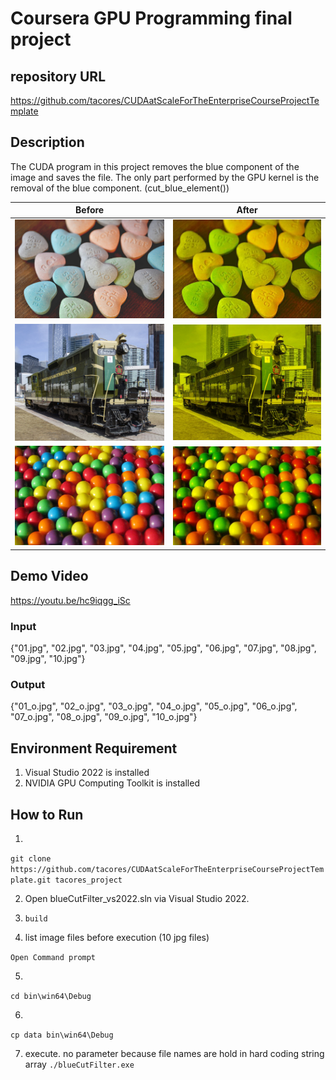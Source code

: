 # Coursera GPU Programming final project

## repository URL
https://github.com/tacores/CUDAatScaleForTheEnterpriseCourseProjectTemplate

## Description
The CUDA program in this project removes the blue component of the image and saves the file.
The only part performed by the GPU kernel is the removal of the blue component. (cut_blue_element())

| Before  | After |
| ------------- | ------------- |
| <img src="https://github.com/tacores/CUDAatScaleForTheEnterpriseCourseProjectTemplate/blob/main/09.jpg" width="300">  | <img src="https://github.com/tacores/CUDAatScaleForTheEnterpriseCourseProjectTemplate/blob/main/09_o.jpg" width="300">  |
| <img src="https://github.com/tacores/CUDAatScaleForTheEnterpriseCourseProjectTemplate/blob/main/02.jpg" width="300">  | <img src="https://github.com/tacores/CUDAatScaleForTheEnterpriseCourseProjectTemplate/blob/main/02_o.jpg" width="300">  |
| <img src="https://github.com/tacores/CUDAatScaleForTheEnterpriseCourseProjectTemplate/blob/main/10.jpg" width="300">  | <img src="https://github.com/tacores/CUDAatScaleForTheEnterpriseCourseProjectTemplate/blob/main/10_o.jpg" width="300">  |

## Demo Video
https://youtu.be/hc9iqgg_iSc

### Input
{"01.jpg", "02.jpg", "03.jpg", "04.jpg", "05.jpg", "06.jpg", "07.jpg", "08.jpg", "09.jpg", "10.jpg"}
### Output
{"01_o.jpg", "02_o.jpg", "03_o.jpg", "04_o.jpg", "05_o.jpg", "06_o.jpg", "07_o.jpg", "08_o.jpg", "09_o.jpg", "10_o.jpg"}


## Environment Requirement

1. Visual Studio 2022 is installed
2. NVIDIA GPU Computing Toolkit is installed

## How to Run

1.
`git clone https://github.com/tacores/CUDAatScaleForTheEnterpriseCourseProjectTemplate.git tacores_project`

2. Open blueCutFilter_vs2022.sln via Visual Studio 2022.

3. `build`

4. list image files before execution (10 jpg files)

`Open Command prompt`

5.
`cd bin\win64\Debug`

6.
`cp data bin\win64\Debug`

7. execute. no parameter because file names are hold in hard coding string array
`./blueCutFilter.exe`
